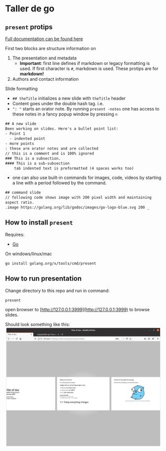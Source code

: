 # Taller de go

## `present` protips
[Full documentation can be found here](https://godoc.org/golang.org/x/tools/present)

First two blocks are structure information on

1. The presentation and metadata
    - **Important**: first line defines if markdown or legacy formatting is used. If first character is `#`, markdown is used. These protips are for **markdown!**
2. Authors and contact information

Slide formatting
* `## theTitle` initializes a new slide with `theTitle` header
* Content goes under the double hash tag. i.e.
* `": "` starts an orator note. By running `present -notes` one has access to these notes in a fancy popup window by pressing `n`
```
## A new slide
Been working on slides. Here's a bullet point list:
- Point 1
  - indented point
- more points
: these are orator notes and are collected
// this is a comment and is 100% ignored
### This is a subsection.
#### This is a sub-subsection
    tab indented text is preformatted (4 spaces works too)
```
* one can also use built-in commands for images, code, videos by starting a line with a period followed by the command.

```
## command slide
// following code shows image with 200 pixel width and maintaining aspect ratio.
.image https://golang.org/lib/godoc/images/go-logo-blue.svg 200 _
```

## How to install `present`
Requires:
* [Go](https://golang.org)

On windows/linux/mac
```
go install golang.org/x/tools/cmd/present
```
## How to run presentation
Change directory to this repo and run in command:
```
present
```

open browser to [http://127.0.0.1:3999](http://127.0.0.1:3999) to browse slides. 

Should look something like this:
![Picture of present slideshow](_assets/present_screenshot.png)
